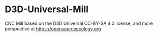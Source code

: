 # D3D-Universal-Mill
CNC Mill based on the D3D Universal
CC-BY-SA 4.0 license, and more perspective at https://opensourceecology.org
